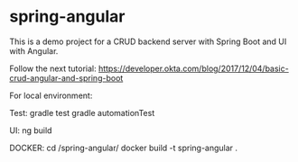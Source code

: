 # spring-angular
This is a demo project for a CRUD backend server with Spring Boot and UI with Angular.

Follow the next tutorial:
https://developer.okta.com/blog/2017/12/04/basic-crud-angular-and-spring-boot

For local environment:

Test:
gradle test
gradle automationTest

UI:
ng build

DOCKER:
cd /spring-angular/
docker build -t spring-angular .
